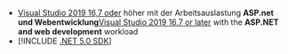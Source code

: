 * <span data-ttu-id="4f451-101">[Visual Studio 2019 16,7 oder](https://visualstudio.microsoft.com/downloads/?utm_medium=microsoft&utm_source=docs.microsoft.com&utm_campaign=inline+link&utm_content=download+vs2019) höher mit der Arbeitsauslastung **ASP.net und Webentwicklung**</span><span class="sxs-lookup"><span data-stu-id="4f451-101">[Visual Studio 2019 16.7 or later](https://visualstudio.microsoft.com/downloads/?utm_medium=microsoft&utm_source=docs.microsoft.com&utm_campaign=inline+link&utm_content=download+vs2019) with the **ASP.NET and web development** workload</span></span>
* [!INCLUDE [.NET 5.0 SDK](~/includes/5.0-SDK.md)]
